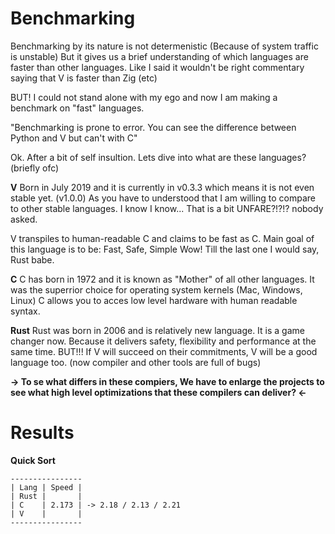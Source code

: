 # Benchmarking

Benchmarking by its nature is not determenistic (Because of system traffic is unstable) But it gives us a brief understanding of which languages are faster than other languages. Like I said it wouldn't be right commentary saying that V is faster than Zig (etc)

BUT! I could not stand alone with my ego and now I am making a benchmark on "fast" languages.

"Benchmarking is prone to error. You can see the difference between Python and V but can't with C"

Ok. After a bit of self insultion. Lets dive into what are these languages? (briefly ofc)

**V**
Born in July 2019 and it is currently in v0.3.3 which means it is not even stable yet. (v1.0.0)
As you have to understood that I am willing to compare to other stable languages. I know I know...
That is a bit UNFARE?!?!? nobody asked.

V transpiles to human-readable C and claims to be fast as C.
Main goal of this language is to be: Fast, Safe, Simple
Wow! Till the last one I would say, Rust babe.

**C**
C has born in 1972 and it is known as "Mother" of all other languages. It was the superrior choice for operating system kernels (Mac, Windows, Linux) C allows you to acces low level hardware with human readable syntax.

**Rust**
Rust was born in 2006 and is relatively new language. It is a game changer now. Because it delivers safety, flexibility and performance at the same time. BUT!!! If V will succeed on their commitments, V will be a good language too. (now compiler and other tools are full of bugs)

**-> To se what differs in these compiers, We have to enlarge the projects to see what high level optimizations that these compilers can deliver? <-**

# Results

**Quick Sort**

```
----------------
| Lang | Speed |
| Rust |       |
| C    | 2.173 | -> 2.18 / 2.13 / 2.21
| V    |       |
----------------
```
